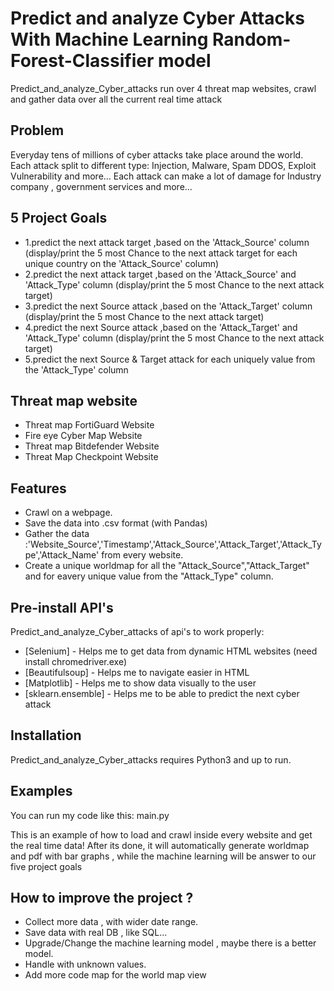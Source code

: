 # Predict and analyze Cyber Attacks With Machine Learning Random-Forest-Classifier model
Predict_and_analyze_Cyber_attacks run over 4 threat map websites, crawl and gather data over all the current real time attack

## Problem
Everyday tens of millions of cyber attacks take place around the world.
Each attack split to different type: Injection, Malware, Spam DDOS, Exploit Vulnerability and more…
Each attack can make a lot of damage for Industry company , government services and more…

## 5 Project Goals
- 1.predict the next attack target ,based on the 'Attack_Source' column (display/print the 5 most Chance to the next attack target for each unique country on the    'Attack_Source' column)
- 2.predict the next attack target ,based on the 'Attack_Source' and 'Attack_Type' column (display/print the 5 most Chance to the next attack target)
- 3.predict the next Source attack ,based on the 'Attack_Target' column (display/print the 5 most Chance to the next attack target)
- 4.predict the next Source attack ,based on the 'Attack_Target' and 'Attack_Type' column (display/print the 5 most Chance to the next attack target)
- 5.predict the next Source & Target attack for each uniquely value from the 'Attack_Type' column

## Threat map website 

- Threat map FortiGuard Website
- Fire eye Cyber Map Website
- Threat map Bitdefender Website 
- Threat Map Checkpoint Website 

## Features

- Crawl on a webpage.
- Save the data into .csv format (with Pandas)
- Gather the data :'Website_Source','Timestamp','Attack_Source','Attack_Target','Attack_Type','Attack_Name' from every website.
- Create a unique worldmap for all the "Attack_Source","Attack_Target" and for eavery unique value from the "Attack_Type" column.

## Pre-install API's

Predict_and_analyze_Cyber_attacks of api's to work properly:
- [Selenium]      - Helps me to get data from dynamic HTML websites (need install chromedriver.exe)
- [Beautifulsoup] - Helps me to navigate easier in HTML  
- [Matplotlib]    - Helps me to show data visually to the user
- [sklearn.ensemble]    - Helps me to be able to predict the next cyber attack


## Installation

Predict_and_analyze_Cyber_attacks requires Python3 and up to run.


## Examples 

You can run my code like this:
main.py 

This is an example of how to load and crawl inside every website and get the real time data!
After its done, it will automatically generate worldmap and pdf with bar graphs , while the machine learning will be answer to our five project goals

## How to improve the project ?
- Collect more data , with wider date range.
- Save data with real DB , like SQL...
- Upgrade/Change the machine learning model , maybe there is a better model.
- Handle with unknown values.
- Add more code map for the world map view
